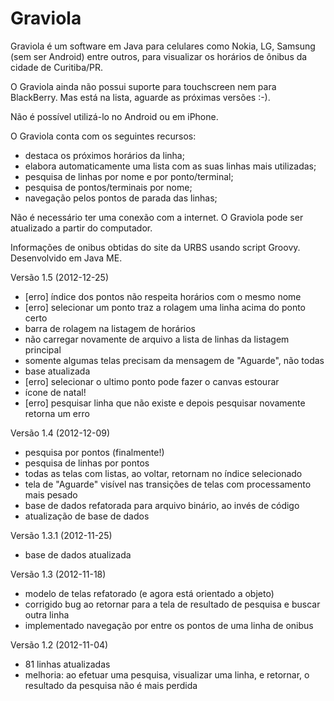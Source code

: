 Graviola
========

Graviola é um software em Java para celulares como Nokia, LG, Samsung (sem ser Android) entre outros, para visualizar os horários de ônibus da cidade de Curitiba/PR. 

O Graviola ainda não possui suporte para touchscreen nem para BlackBerry. Mas está na lista, aguarde as próximas versões :-).

Não é possível utilizá-lo no Android ou em iPhone.

O Graviola conta com os seguintes recursos:

* destaca os próximos horários da linha;
* elabora automaticamente uma lista com as suas linhas mais utilizadas;
* pesquisa de linhas por nome e por ponto/terminal;
* pesquisa de pontos/terminais por nome;
* navegação pelos pontos de parada das linhas;

Não é necessário ter uma conexão com a internet. O Graviola pode ser atualizado a partir do computador.

Informações de onibus obtidas do site da URBS usando script Groovy. Desenvolvido em Java ME.

Versão 1.5 (2012-12-25)

- [erro] índice dos pontos não respeita horários com o mesmo nome
- [erro] selecionar um ponto traz a rolagem uma linha acima do ponto certo
- barra de rolagem na listagem de horários
- não carregar novamente de arquivo a lista de linhas da listagem principal
- somente algumas telas precisam da mensagem de "Aguarde", não todas
- base atualizada
- [erro] selecionar o ultimo ponto pode fazer o canvas estourar
- ícone de natal!
- [erro] pesquisar linha que não existe e depois pesquisar novamente retorna um erro

Versão 1.4 (2012-12-09)

- pesquisa por pontos (finalmente!)
- pesquisa de linhas por pontos
- todas as telas com listas, ao voltar, retornam no índice selecionado
- tela de "Aguarde" visível nas transições de telas com processamento mais pesado
- base de dados refatorada para arquivo binário, ao invés de código
- atualização de base de dados

Versão 1.3.1 (2012-11-25)

- base de dados atualizada

Versão 1.3 (2012-11-18)

- modelo de telas refatorado (e agora está orientado a objeto)
- corrigido bug ao retornar para a tela de resultado de pesquisa e buscar outra linha
- implementado navegação por entre os pontos de uma linha de onibus


Versão 1.2 (2012-11-04)

- 81 linhas atualizadas
- melhoria: ao efetuar uma pesquisa, visualizar uma linha, e retornar, o resultado da pesquisa não é mais perdida